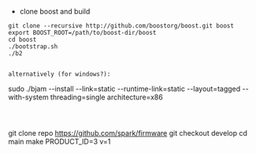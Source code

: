 - clone boost and build
```
git clone --recursive http://github.com/boostorg/boost.git boost
export BOOST_ROOT=/path/to/boost-dir/boost
cd boost
./bootstrap.sh
./b2


alternatively (for windows?):
```
sudo ./bjam --install --link=static --runtime-link=static --layout=tagged --with-system threading=single architecture=x86
```



```
git clone repo https://github.com/spark/firmware
git checkout develop
cd main
make PRODUCT_ID=3 v=1
```

